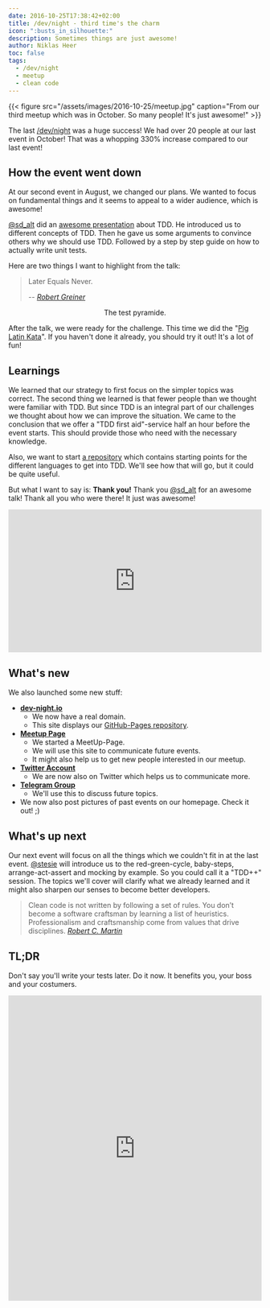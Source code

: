 ```yaml
---
date: 2016-10-25T17:38:42+02:00
title: /dev/night - third time's the charm
icon: ":busts_in_silhouette:"
description: Sometimes things are just awesome!
author: Niklas Heer
toc: false
tags:
  - /dev/night
  - meetup
  - clean code
---
```


{{< figure src="/assets/images/2016-10-25/meetup.jpg" caption="From our third meetup which was in October. So many people! It's just awesome!" >}}

The last [/dev/night](https://dev-night.io) was a huge success! We had over 20 people at our last event in October! That was a whopping 330% increase compared to our last event!

## How the event went down

At our second event in August, we changed our plans. We wanted to focus on fundamental things and it seems to appeal to a wider audience, which is awesome!

[@sd_alt](https://twitter.com/sd_alt) did an [awesome presentation](http://slides.com/sd_alt/tdd/#/) about TDD. He introduced us to different concepts of TDD.
Then he gave us some arguments to convince others why we should use TDD.
Followed by a step by step guide on how to actually write unit tests.

Here are two things I want to highlight from the talk:

> Later Equals Never.
>
> -- <cite>[Robert Greiner](http://robertgreiner.com/2011/07/later-equals-never/)</cite>

<center>
    <figure>
        <a href="/assets/images/2016-10-25/Tests.png"><img src="/assets/images/2016-10-25/Tests.png" alt=""></a>
        <figcaption>The test pyramide.</figcaption>
    </figure>
</center>

After the talk, we were ready for the challenge. This time we did the "[Pig Latin Kata](http://stesie.github.io/2016/08/pig-latin-kata)".
If you haven't done it already, you should try it out! It's a lot of fun!

## Learnings

We learned that our strategy to first focus on the simpler topics was correct.
The second thing we learned is that fewer people than we thought were familiar with TDD.
But since TDD is an integral part of our challenges we thought about how we can improve the situation.
We came to the conclusion that we offer a "TDD first aid"-service half an hour before the event starts.
This should provide those who need with the necessary knowledge.

Also, we want to start [a repository](https://github.com/dev-night/2016-10-11_test-driven-development) which contains starting points for the different languages to get into TDD. We'll see how that will go, but it could be quite useful.

But what I want to say is: **Thank you!** Thank you [@sd_alt](https://twitter.com/sd_alt) for an awesome talk! Thank all you who were there! It just was awesome!

<center>
    <div style="padding-top:56.250%;position:relative;"><iframe src="https://gifer.com/embed/1S7v" width="100%" height="100%" style='position:absolute;top:0;left:0;' frameBorder="0" allowFullScreen></iframe></div>
</center>

## What's new

We also launched some new stuff:

- [**dev-night.io**](https://dev-night.io)
  - We now have a real domain.
  - This site displays our [GitHub-Pages repository](https://github.com/dev-night/dev-night.github.io).
- [**Meetup Page**](https://www.meetup.com/de-DE/dev_night/)
  - We started a MeetUp-Page.
  - We will use this site to communicate future events.
  - It might also help us to get new people interested in our meetup.
- [**Twitter Account**](https://twitter.com/dev_night)
  - We are now also on Twitter which helps us to communicate more.
- [**Telegram Group**](https://telegram.me/joinchat/ACVCYwgGxmvZqGl4bCNsDg)
  - We'll use this to discuss future topics.
- We now also post pictures of past events on our homepage. Check it out! ;)

## What's up next

Our next event will focus on all the things which we couldn't fit in at the last event. [@stesie](https://twitter.com/stesie23) will introduce us to the red-green-cycle, baby-steps, arrange-act-assert and mocking by example.
So you could call it a "TDD++" session.
The topics we'll cover will clarify what we already learned and it might also sharpen our senses to become better developers.

<blockquote>
Clean code is not written by following a set of rules. You don’t become a software craftsman by learning a list of heuristics. Professionalism and craftsmanship come from values that drive disciplines.
<cite><a href="https://twitter.com/unclebobmartin">Robert C. Martin</a></cite>
</blockquote>

## TL;DR

Don't say you'll write your tests later. Do it now. It benefits you, your boss and your costumers.

<center>
    <div style="padding-top:120.401%;position:relative;"><iframe src="https://gifer.com/embed/3dTP" width="100%" height="100%" style='position:absolute;top:0;left:0;' frameBorder="0" allowFullScreen></iframe>
</center>
